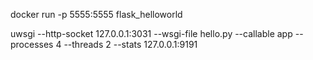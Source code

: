 
docker run -p 5555:5555 flask_helloworld

uwsgi --http-socket 127.0.0.1:3031 --wsgi-file hello.py --callable app --processes 4 --threads 2 --stats 127.0.0.1:9191


